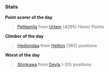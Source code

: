 

### Stats

**Point scorer of the day**
>[Petitemila](/#/character/Urtem/1277656) from [Urtem](/#/ranking/Urtem)  (4295) Honor Points


**Climber of the day**
>[Hediondaa](/#/character/Hellion/600027) from [Hellion](/#/ranking/Hellion)  (362) positions


**Worst of the day**
>[Shinkawa](/#/character/Deyla/1163177) from [Deyla](/#/ranking/Deyla)  (-20) positions



